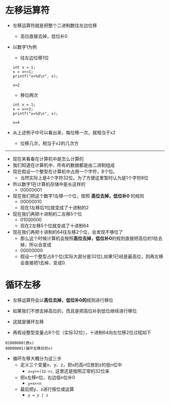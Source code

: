 # 左移运算符

* 左移运算符就是把整个二进制数往左边位移
  * 高位直接去掉，低位补0

* 以数字1为例
  * 往左边位移1位
  ```
  int x = 1;
  x = x<<1;
  printf("x=%d\n", x);
  ```
  ```
  x=2
  ```

  *	移位两次
  ```
  int x = 1;
  x = x<<2;
  printf("x=%d\n", x);
  ```
  ```
  x=4
  ```
* 从上述例子中可以看出来，每位移一次，就相当于x2
  * 位移几次，相当于x2的几次方
***
* 现在来看看在计算机中是怎么计算的
* 我们知道在计算机中，所有的数据都是由二进制组成
* 现在假设一个整型在计算机中占用一个字符，8个位。
  * 当然实际上是4个字符32位。为了方便这里暂时认为是1个字符8位
* 所以数字1在计算机存储中是长这样的
  * 00000001
* 现在我们把这个数字1左移一个位，按照 **高位去掉，低位补0** 的规则
  * 00000010
  * 现在1左移后1位就变成了十进制的2
* 现在我们再把十进制的二左移5个位
  * 01000000
  * 现在2左移5个位就变成了十进制64
* 现在我们再把十进制的64往左移2个位，会发现不够位了
  * 那么这个时候计算机会按照**高位去掉，低位补0**的规则直接把高位的1给去掉，所以会变成
  * 00000000
  * 假设一个整型占8个位(实际大部分是32位),如果1已经是最高位，则再左移会直接把1去掉，变成0.

# 循环左移
* 左移运算符会以**高位去掉，低位补0的**规则进行移位
* 如果我们不想去掉高位的，而且是把高位补到低位继续进行移位
* 这就是循环左移

* 再假设整型变量占8个位（实际32位），十进制64向左位移2位过程如下
```
01000000(原x)
00000001(循环左移后的x)
```
* 循环左移大概分为这三步
  * 定义三个变量x、y、z，把x的高n位放到z的低n位中
    * `z=y>>(32-n)`, 这里还是按照正常的32位来
  * 把x左移n位，右边低n位补0
    * `y=x<<n`
  * 最后把y、z进行按位或运算
    * `y = y | z`
